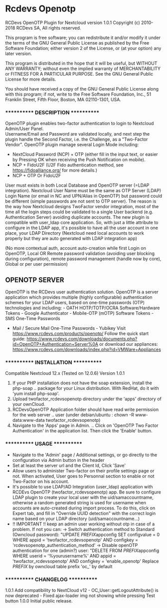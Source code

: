 # Rcdevs Openotp

RCDevs OpenOTP Plugin for Nextcloud version 1.0.1
Copyright (c) 2010-2018 RCDevs SA, All rights reserved.

This program is free software; you can redistribute it and/or
modify it under the terms of the GNU General Public License
as published by the Free Software Foundation; either version 2
of the License, or (at your option) any later version.

This program is distributed in the hope that it will be useful,
but WITHOUT ANY WARRANTY; without even the implied warranty of
MERCHANTABILITY or FITNESS FOR A PARTICULAR PURPOSE.  See the
GNU General Public License for more details.

You should have received a copy of the GNU General Public License
along with this program; if not, write to the Free Software
Foundation, Inc., 51 Franklin Street, Fifth Floor, Boston, MA  02110-1301, USA.


### **********   DESCRIPTION   **********
OpenOTP plugin enables two-factor authentication to login to Nextcloud Admin/User Panel.  
Username/Email and Password are validated locally, and next step the plugin handle the Second Factor, i.e. the Challenge, as a "Two-Factor Vendor".
OpenOTP plugin manage several Login Mode including: 
- NextCloud Password (NCP) + OTP (either fill in the input text, or easier by Pressing OK when receiving the Push Notification on mobile).
- NCP + FidoU2F (U2F Fido authentication method, see https://fidoalliance.org/ for more details.)
- NCP + OTP Or FidoU2F

User must exists in both Local Database and OpenOTP server (=LDAP integration). Nextcloud User Name must be the same as OTP Server (LDAP) Login Name (or email in NC and UPN/Alias in OpenOTP) 
but password could be different (simple passwords are not sent to OTP server). The reason is the way how Nextcloud designs TwoFactor vendor integration, most of the time all the login steps 
could  be validated to a single User backend (e.g. Authentication Server) avoiding duplicate accounts.
The new plugin is compatible with user_ldap core application. So, with just a little attribute to configure in the LDAP app, it's possible to have all
the user account in one place, your LDAP Directory (Nextcloud need local accounts to work properly but they are auto generated with LDAP integration app)

(No more contextual auth, account auto-creation while first Login on OpenOTP, Local OR Remote password validation (avoiding user blocking during configuration), remote password management (handle now by core), Global or per user permission) 
 

## OPENOTP SERVER

OpenOTP is the RCDevs user authentication solution. OpenOTP is a server
application which provides multiple (highly configurable) authentication
schemes for your LDAP users, based on one-time passwords (OTP) technologies
 and including: - OATH HOTP/TOTP/OCRA Software/Hardware Tokens - Google 
Authenticator - Mobile-OTP (mOTP) Software Tokens - SMS One-Time Passwords
- Mail / Secure Mail One-Time Passwords - Yubikey
Visit https://www.rcdevs.com/products/openotp/
Follow the quick start guide:
https://www.rcdevs.com/downloads/documents.php?id=OpenOTP+Authentication+Server%0A
or download our appliances:
https://www.rcdevs.com/downloads/index.php?id=VMWare+Appliances

### **********   INSTALLATION   **********
Compatible Nextcloud 12.x (Tested on 12.0.6)
Version 1.0.1

1.	If your PHP installation does not have the soap extension, install the php-soap 
..	package for your Linux distribution. With RedHat, do it with 'yum install php-soap'.
2.  Upload twofactor_rcdevsopenotp directory under the 'apps' directory of your ownCloud.
3.	RCDevsOpenOTP Application folder should have read write permission for the web server 
..	user (under debian/ubuntu : chown -R www-data:www-data twofactor_rcdevsopenotp)
4.	Navigate to the 'Apps' page in Admin.
..	Click on 'OpenOTP Two Factor Authentication' in the application list. Then click the 'Enable' button.


### **********   USAGE  **********

-	Navigate to the 'Admin' page / Additional settings, or go directly to the configuration via Admin button in the header
-	Set at least the server url and the Client Id, Click 'Save'
-	Allow users to administer Two-factor on their profile settings page or not. When activated, User goes to Personnal section
	to enable or not Two-Factor on his account.
-	It's possible to use LDAP/AD Integration (user_ldap) application with RCDEvs OpenOTP (twofactor_rcdevsopenotp) app. Be sure to configure
	LDAP plugin to create your local user with the uid/samaccountname, otherwise a random generated string is used for username when accounts 
	are auto-created during import process. To do this, click on Expert tab, and fill in "Override UUID detection" with the correct login name
	based on your LDAP directory (uid/samaccountname...)
-	!! IMPORTANT !! keep an admin user working without otp in case of a problem. If not you can:
		->  Switch authentication method to Standard (Owncloud password):
			"UPDATE *PREFIX*appconfig SET configvalue = 0 WHERE appid = 'twofactor_rcdevsopenotp' AND configkey = 'rcdevsopenotp_authentication_method'
		->  Disable openOTP authentication for one (admin?) user:
			"DELETE FROM *PREFIX*appconfig WHERE userid = '%yourusername%' AND appid = 'twofactor_rcdevsopenotp' AND configkey = 'enable_openotp'
			Replace *PREFIX* by owncloud table prefix 'oc_' by default



### **********   CHANGELOG  **********
1.0.1
	Add compatibility to NextCloud v12 
		 - OC_User::getLogoutAttribute() is now deprecated
		 - Fixed ajax-loader img not showing while pressing Test button
1.0.0
     Initial public release.
 